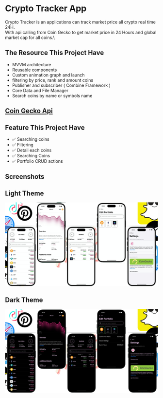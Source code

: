 # Crypto Tracker App

Crypto Tracker is an applications can track market price all crypto real time 24H.\
With api calling from Coin Gecko to get market price in 24 Hours and global market cap for all coins.\

## The Resource This Project Have
- MVVM architecture
- Reusable components
- Custom animation graph and launch
- filtering by price, rank and amount coins
- Publisher and subscriber ( Combine Framework )
- Core Data and File Manager
- Search coins by name or symbols name

## [Coin Gecko Api](https://www.coingecko.com/id/api)
## Feature This Project Have
- ✅ Searching coins
- ✅ Filtering
- ✅ Detail each coins
- ✅ Searching Coins
- ✅ Portfolio CRUD actions

## Screenshots
## Light Theme
![alt text](https://github.com/PFebrianoooo/Crypto-Tracker/blob/main/CryptoCoins/Assets.xcassets/Images/Covers/Crypto-Tracker-Light.imageset/Crypto%20Tracker-Light.jpg?raw=true)

## Dark Theme
![alt text](https://github.com/PFebrianoooo/Crypto-Tracker/blob/main/CryptoCoins/Assets.xcassets/Images/Covers/Crypto-Tracker-Dark.imageset/Crypto-Tracker-Dark.jpg?raw=true)
